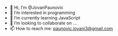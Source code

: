 - 👋 Hi, I’m @JovanPaunovic
- 👀 I’m interested in programming
- 🌱 I’m currently learning JavaScript
- 💞️ I’m looking to collaborate on ...
- 📫 How to reach me: paunovic.jovani3@gmail.com

<!---
JovanPaunovic/JovanPaunovic is a ✨ special ✨ repository because its `README.md` (this file) appears on your GitHub profile.
You can click the Preview link to take a look at your changes.
--->
